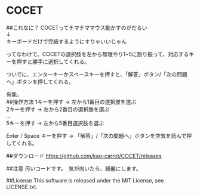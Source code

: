 # COCET
##これなに？
COCETってチマチママウス動かすのがだるい  
↓  
キーボードだけで完結するようにすりゃいいじゃん  
  
ってなわけで、COCETの選択肢を左から無理やり1~5に割り振って、対応するキーを押すと勝手に選択してくれる。  
  
ついでに、エンターキーかスペースキーを押すと、「解答」ボタン/「次の問題へ」ボタンを押してくれる。  
  
  
有能。  
##操作方法
1キーを押す -> 左から1番目の選択肢を選ぶ  
2キーを押す -> 左から2番目の選択肢を選ぶ  
...  
5キーを押す -> 左から5番目選択肢を選ぶ  
  
Enter / Space キーを押す -> 「解答」/「次の問題へ」ボタンを空気を読んで押してくれる。  

##ダウンロード
<https://github.com/kao-carrot/COCET/releases>

##注意
汚いコードです。　気が向いたら、綺麗にします。

##License
This software is released under the MIT License, see LICENSE.txt.
